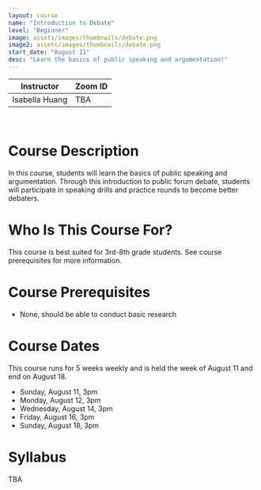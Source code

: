 ```yaml
---
layout: course
name: "Introduction to Debate"
level: "Beginner"
image: assets/images/thumbnails/debate.png
image2: assets/images/thumbnails/debate.png
start_date: "August 11"
desc: "Learn the basics of public speaking and argumentation!"
---
```

<link rel="stylesheet" href="assets/css/table.css">
<table class="styled-table">
    <thead>
        <tr>
            <th>Instructor</th>
            <th>Zoom ID</th>
        </tr>
    </thead>
    <tbody>
        <tr>
            <td>Isabella Huang</td>
            <td>TBA</td>
        </tr>
    </tbody>
</table>
<br/>

# Course Description

In this course, students will learn the basics of public speaking and argumentation. Through this introduction to public forum debate, students will participate in speaking drills and practice rounds to become better debaters.

# Who Is This Course For?

This course is best suited for 3rd-8th grade students. See course prerequisites for more information.

# Course Prerequisites

- None, should be able to conduct basic research

# Course Dates

This course runs for 5 weeks weekly and is held the week of August 11 and end on August 18.

- Sunday, August 11, 3pm
- Monday, August 12, 3pm
- Wednesday, August 14, 3pm
- Friday, August 16, 3pm
- Sunday, August 18, 3pm

# Syllabus

TBA
